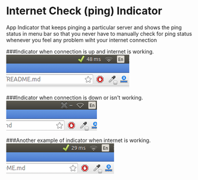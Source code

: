 # Internet Check (ping) Indicator
App Indicator that keeps pinging a particular server and shows the ping status in menu bar so that you never have to manually check for ping status whenever you feel any problem wiht your internet connection

###Indicator when connection is up and internet is working.
![internet working](screenshots/connection_active.png)

###Indicator when connection is down or isn't working.
![internet not working](screenshots/connection_inactive.png)

###Another example of indicator when internet is working.
![internet working](screenshots/connection_active1.png)